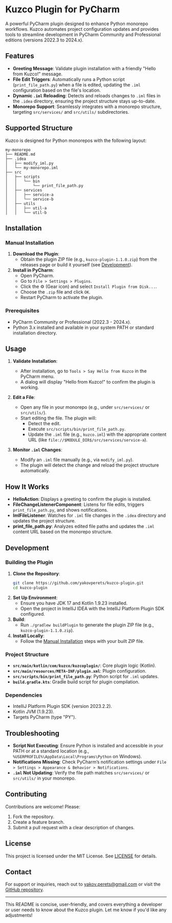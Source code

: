 # Kuzco Plugin for PyCharm

A powerful PyCharm plugin designed to enhance Python monorepo workflows. Kuzco automates project configuration updates and provides tools to streamline development in PyCharm Community and Professional editions (versions 2022.3 to 2024.x).

## Features

- **Greeting Message**: Validate plugin installation with a friendly "Hello from Kuzco!" message.
- **File Edit Triggers**: Automatically runs a Python script (`print_file_path.py`) when a file is edited, updating the `.iml` configuration based on the file's location.
- **Dynamic `.iml` Reloading**: Detects and reloads changes to `.iml` files in the `.idea` directory, ensuring the project structure stays up-to-date.
- **Monorepo Support**: Seamlessly integrates with a monorepo structure, targeting `src/services/` and `src/utils/` subdirectories.

## Supported Structure

Kuzco is designed for Python monorepos with the following layout:

```
my-monorepo
├── README.md  
├── .idea
│   ├── modify_iml.py         
│   └── my-monorepo.iml  
├── src 
│   ├── scripts
│   │   └── bin   
│   │       └── print_file_path.py 
│   ├── services
│   │   ├── service-a
│   │   └── service-b
│   ├── utils
│   │   ├── util-a
│   │   └── util-b
```

## Installation

### Manual Installation
1. **Download the Plugin**:
   - Obtain the plugin ZIP file (e.g., `kuzco-plugin-1.1.0.zip`) from the releases page or build it yourself (see [Development](#development)).
2. **Install in PyCharm**:
   - Open PyCharm.
   - Go to `File > Settings > Plugins`.
   - Click the ⚙ (Gear icon) and select `Install Plugin from Disk...`.
   - Choose the `.zip` file and click `OK`.
   - Restart PyCharm to activate the plugin.

### Prerequisites
- PyCharm Community or Professional (2022.3 - 2024.x).
- Python 3.x installed and available in your system PATH or standard installation directory.

## Usage

1. **Validate Installation**:
   - After installation, go to `Tools > Say Hello from Kuzco` in the PyCharm menu.
   - A dialog will display "Hello from Kuzco!" to confirm the plugin is working.

2. **Edit a File**:
   - Open any file in your monorepo (e.g., under `src/services/` or `src/utils/`).
   - Start editing the file. The plugin will:
     - Detect the edit.
     - Execute `src/scripts/bin/print_file_path.py`.
     - Update the `.iml` file (e.g., `kuzco.iml`) with the appropriate content URL (like `file://$MODULE_DIR$/src/services/service-a`).

3. **Monitor `.iml` Changes**:
   - Modify an `.iml` file manually (e.g., via `modify_iml.py`).
   - The plugin will detect the change and reload the project structure automatically.

## How It Works

- **HelloAction**: Displays a greeting to confirm the plugin is installed.
- **FileChangeListenerComponent**: Listens for file edits, triggers `print_file_path.py`, and shows notifications.
- **ImlFileListener**: Watches for `.iml` file changes in the `.idea` directory and updates the project structure.
- **print_file_path.py**: Analyzes edited file paths and updates the `.iml` content URL based on the monorepo structure.

## Development

### Building the Plugin
1. **Clone the Repository**:
   ```bash
   git clone https://github.com/yakovperets/kuzco-plugin.git
   cd kuzco-plugin
   ```
2. **Set Up Environment**:
   - Ensure you have JDK 17 and Kotlin 1.9.23 installed.
   - Open the project in IntelliJ IDEA with the IntelliJ Platform Plugin SDK configured.
3. **Build**:
   - Run `./gradlew buildPlugin` to generate the plugin ZIP file (e.g., `kuzco-plugin-1.1.0.zip`).
4. **Install Locally**:
   - Follow the [Manual Installation](#manual-installation) steps with your built ZIP file.

### Project Structure
- **`src/main/kotlin/com/kuzco/kuzcoplugin/`**: Core plugin logic (Kotlin).
- **`src/main/resources/META-INF/plugin.xml`**: Plugin configuration.
- **`src/scripts/bin/print_file_path.py`**: Python script for `.iml` updates.
- **`build.gradle.kts`**: Gradle build script for plugin compilation.

### Dependencies
- IntelliJ Platform Plugin SDK (version 2023.2.2).
- Kotlin JVM (1.9.23).
- Targets PyCharm (type "PY").

## Troubleshooting

- **Script Not Executing**: Ensure Python is installed and accessible in your PATH or at a standard location (e.g., `%USERPROFILE%\AppData\Local\Programs\Python` on Windows).
- **Notifications Missing**: Check PyCharm’s notification settings under `File > Settings > Appearance & Behavior > Notifications`.
- **`.iml` Not Updating**: Verify the file path matches `src/services/` or `src/utils/` in your monorepo.

## Contributing

Contributions are welcome! Please:
1. Fork the repository.
2. Create a feature branch.
3. Submit a pull request with a clear description of changes.

## License

This project is licensed under the MIT License. See [LICENSE](LICENSE) for details.

## Contact

For support or inquiries, reach out to [yakov.perets@gmail.com](mailto:yakov.perets@gmail.com) or visit the [GitHub repository](https://github.com/yakovperets/kuzco-plugin).

---

This README is concise, user-friendly, and covers everything a developer or user needs to know about the Kuzco plugin. Let me know if you'd like any adjustments!